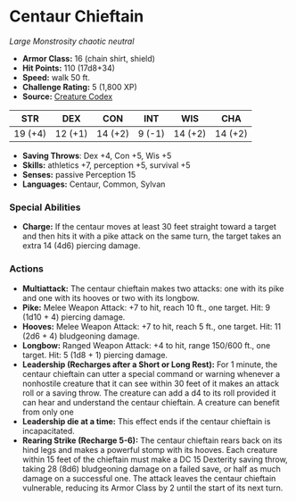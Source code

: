 # Centaur Chieftain

*Large* *Monstrosity* *chaotic neutral*

- **Armor Class:** 16 (chain shirt, shield)
- **Hit Points:** 110 (17d8+34)
- **Speed:** walk 50 ft.
- **Challenge Rating:** 5 (1,800 XP)
- **Source:** [Creature Codex](https://koboldpress.com/kpstore/product/creature-codex-for-5th-edition-dnd/)

| STR | DEX | CON | INT | WIS | CHA |
| --- | --- | --- | --- | --- | --- |
| 19 (+4) | 12 (+1) | 14 (+2) | 9 (-1) | 14 (+2) | 14 (+2) |

- **Saving Throws**: Dex +4, Con +5, Wis +5
- **Skills:** athletics +7, perception +5, survival +5
- **Senses:** passive Perception 15
- **Languages:** Centaur, Common, Sylvan
### Special Abilities
- **Charge:** If the centaur moves at least 30 feet straight toward a target and then hits it with a pike attack on the same turn, the target takes an extra 14 (4d6) piercing damage.
### Actions
- **Multiattack:** The centaur chieftain makes two attacks: one with its pike and one with its hooves or two with its longbow.
- **Pike:** Melee Weapon Attack: +7 to hit, reach 10 ft., one target. Hit: 9 (1d10 + 4) piercing damage.
- **Hooves:** Melee Weapon Attack: +7 to hit, reach 5 ft., one target. Hit: 11 (2d6 + 4) bludgeoning damage.
- **Longbow:** Ranged Weapon Attack: +4 to hit, range 150/600 ft., one target. Hit: 5 (1d8 + 1) piercing damage.
- **Leadership (Recharges after a Short or Long Rest):** For 1 minute, the centaur chieftain can utter a special command or warning whenever a nonhostile creature that it can see within 30 feet of it makes an attack roll or a saving throw. The creature can add a d4 to its roll provided it can hear and understand the centaur chieftain. A creature can benefit from only one
- **Leadership die at a time:** This effect ends if the centaur chieftain is incapacitated.
- **Rearing Strike (Recharge 5-6):** The centaur chieftain rears back on its hind legs and makes a powerful stomp with its hooves. Each creature within 15 feet of the chieftain must make a DC 15 Dexterity saving throw, taking 28 (8d6) bludgeoning damage on a failed save, or half as much damage on a successful one. The attack leaves the centaur chieftain vulnerable, reducing its
Armor Class by 2 until the start of its next turn.
